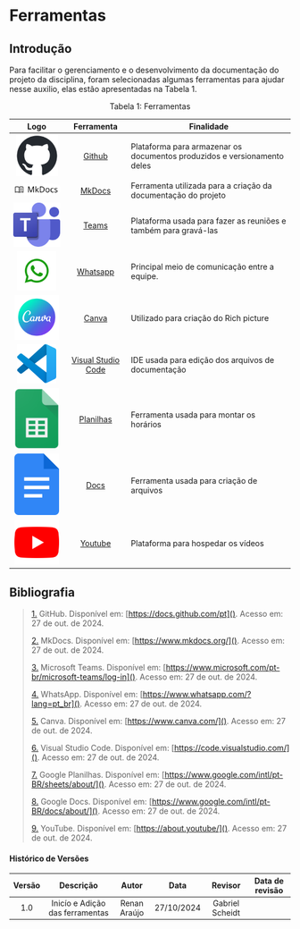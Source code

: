 # Ferramentas 

## **Introdução**

Para facilitar o gerenciamento e o desenvolvimento da documentação do projeto da disciplina, foram selecionadas algumas ferramentas para ajudar nesse auxilio, elas estão apresentadas na Tabela 1. 


<div style="text-align: center">
<p>Tabela 1: Ferramentas </p>
</div>


| Logo | Ferramenta | Finalidade |
| :-----: | :----: | ----------- |
| <img src="../assets/ferramentas/github.png"  width=75px> | <a id="b" href="#b">Github</a> | Plataforma para armazenar os documentos produzidos e versionamento deles |
| <img style="border-radius: 25%" src="../assets/ferramentas/mkdocs.png" width=150px> | <a id="a" href="#a">MkDocs</a> | Ferramenta utilizada para a criação da documentação do projeto |
| <img src="../assets/ferramentas/teams.png" width=125px> | <a id="d" href="#d">Teams</a> | Plataforma usada para fazer as reuniões e também para gravá-las |
| <img src="../assets/ferramentas/whatsapp.png" width=70px> | <a id="e" href="#e">Whatsapp</a> | Principal meio de comunicação entre a equipe.|
| <img src="../assets/ferramentas/canva.png"  width=80px> | <a id="f" href="#f">Canva</a> | Utilizado para criação do Rich picture |
| <img src="../assets/ferramentas/vscode.png"  width=70px> | <a id="g" href="#g">Visual Studio Code</a> | IDE usada para edição dos arquivos de documentação |
| <img src="../assets/ferramentas/panilha.png"  width=80px> | <a id="g" href="#g">Planilhas</a> | Ferramenta usada para montar os horários |
| <img src="../assets/ferramentas/docs.png"  width=80px> | <a id="g" href="#g">Docs</a> | Ferramenta usada para criação de arquivos  |
| <img src="../assets/ferramentas/youtube.png"  width=80px> | <a id="g" href="#g">Youtube</a> | Plataforma para hospedar os vídeos  |



## **Bibliografia**

> <a id="FRM1" href="#anchor_1">1.</a> GitHub. Disponível em: [https://docs.github.com/pt](). Acesso em: 27 de out. de 2024.
>
> <a id="FRM4" href="#anchor_2">2.</a> MkDocs. Disponível em: [https://www.mkdocs.org/](). Acesso em: 27 de out. de 2024.
> 
> <a id="FRM2" href="#anchor_3">3.</a> Microsoft Teams. Disponível em: [https://www.microsoft.com/pt-br/microsoft-teams/log-in](). Acesso em: 27 de out. de 2024.
>
> <a id="FRM6" href="#anchor_4">4.</a> WhatsApp. Disponível em: [https://www.whatsapp.com/?lang=pt_br](). Acesso em: 27 de out. de 2024.
>
> <a id="FRM6" href="#anchor_5">5.</a> Canva. Disponível em: [https://www.canva.com/](). Acesso em: 27 de out. de 2024.
> 
> <a id="FRM5" href="#anchor_6">6.</a> Visual Studio Code. Disponível em: [https://code.visualstudio.com/](). Acesso em: 27 de out. de 2024.
>
> <a id="FRM8" href="#anchor_7">7.</a> Google Planilhas. Disponível em: [https://www.google.com/intl/pt-BR/sheets/about/](). Acesso em: 27 de out. de 2024.
>
> <a id="FRM9" href="#anchor_8">8.</a> Google Docs. Disponível em: [https://www.google.com/intl/pt-BR/docs/about/](). Acesso em: 27 de out. de 2024.
> 
> <a id="FRM7" href="#anchor_9">9.</a> YouTube. Disponível em: [https://about.youtube/](). Acesso em: 27 de out. de 2024.
>

#### **Histórico de Versões**

| Versão |          Descrição              |     Autor      |      Data      |   Revisor     |    Data de revisão    |  
|:------:|:-------------------------------:|:--------------:|:--------------:|:-------------:|:---------------------:|
|  1.0   | Inicío e Adição das ferramentas | Renan Araújo | 27/10/2024   | Gabriel Scheidt  ||
